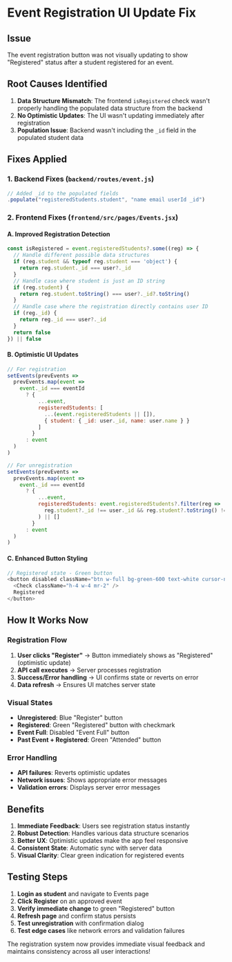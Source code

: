 # Event Registration UI Update Fix

## Issue
The event registration button was not visually updating to show "Registered" status after a student registered for an event.

## Root Causes Identified

1. **Data Structure Mismatch**: The frontend `isRegistered` check wasn't properly handling the populated data structure from the backend
2. **No Optimistic Updates**: The UI wasn't updating immediately after registration
3. **Population Issue**: Backend wasn't including the `_id` field in the populated student data

## Fixes Applied

### 1. Backend Fixes (`backend/routes/event.js`)
```javascript
// Added _id to the populated fields
.populate("registeredStudents.student", "name email userId _id")
```

### 2. Frontend Fixes (`frontend/src/pages/Events.jsx`)

#### A. Improved Registration Detection
```javascript
const isRegistered = event.registeredStudents?.some((reg) => {
  // Handle different possible data structures
  if (reg.student && typeof reg.student === 'object') {
    return reg.student._id === user?._id
  }
  // Handle case where student is just an ID string
  if (reg.student) {
    return reg.student.toString() === user?._id?.toString()
  }
  // Handle case where the registration directly contains user ID
  if (reg._id) {
    return reg._id === user?._id
  }
  return false
}) || false
```

#### B. Optimistic UI Updates
```javascript
// For registration
setEvents(prevEvents => 
  prevEvents.map(event => 
    event._id === eventId 
      ? {
          ...event,
          registeredStudents: [
            ...(event.registeredStudents || []),
            { student: { _id: user._id, name: user.name } }
          ]
        }
      : event
  )
)

// For unregistration
setEvents(prevEvents => 
  prevEvents.map(event => 
    event._id === eventId 
      ? {
          ...event,
          registeredStudents: event.registeredStudents?.filter(reg => 
            reg.student?._id !== user._id && reg.student?.toString() !== user._id
          ) || []
        }
      : event
  )
)
```

#### C. Enhanced Button Styling
```javascript
// Registered state - Green button
<button disabled className="btn w-full bg-green-600 text-white cursor-not-allowed">
  <Check className="h-4 w-4 mr-2" />
  Registered
</button>
```

## How It Works Now

### Registration Flow
1. **User clicks "Register"** → Button immediately shows as "Registered" (optimistic update)
2. **API call executes** → Server processes registration
3. **Success/Error handling** → UI confirms state or reverts on error
4. **Data refresh** → Ensures UI matches server state

### Visual States
- **Unregistered**: Blue "Register" button
- **Registered**: Green "Registered" button with checkmark
- **Event Full**: Disabled "Event Full" button
- **Past Event + Registered**: Green "Attended" button

### Error Handling
- **API failures**: Reverts optimistic updates
- **Network issues**: Shows appropriate error messages
- **Validation errors**: Displays server error messages

## Benefits

1. **Immediate Feedback**: Users see registration status instantly
2. **Robust Detection**: Handles various data structure scenarios
3. **Better UX**: Optimistic updates make the app feel responsive
4. **Consistent State**: Automatic sync with server data
5. **Visual Clarity**: Clear green indication for registered events

## Testing Steps

1. **Login as student** and navigate to Events page
2. **Click Register** on an approved event
3. **Verify immediate change** to green "Registered" button
4. **Refresh page** and confirm status persists
5. **Test unregistration** with confirmation dialog
6. **Test edge cases** like network errors and validation failures

The registration system now provides immediate visual feedback and maintains consistency across all user interactions!
